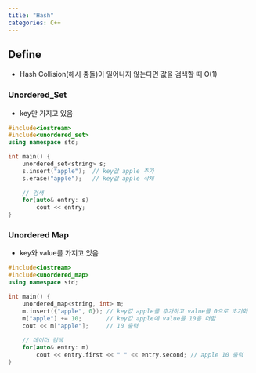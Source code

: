 ```yaml
---
title: "Hash"
categories: C++
---
```


## Define
- Hash Collision(해시 충돌)이 일어나지 않는다면 값을 검색할 때 O(1)

### Unordered_Set
- key만 가지고 있음
```cpp
#include<iostream>
#include<unordered_set>
using namespace std;

int main() {
    unordered_set<string> s;
    s.insert("apple");  // key값 apple 추가
    s.erase("apple");   // key값 apple 삭제
    
    // 검색
    for(auto& entry: s)
        cout << entry;
}

```

### Unordered Map
- key와 value를 가지고 있음

```cpp
#include<iostream>
#include<unordered_map>
using namespace std;

int main() {
    unordered_map<string, int> m;
    m.insert({"apple", 0}); // key값 apple를 추가하고 value를 0으로 초기화
    m["apple"] += 10;       // key값 apple에 value를 10을 더함
    cout << m["apple"];     // 10 출력
    
    // 데이더 검색
    for(auto& entry: m)
        cout << entry.first << " " << entry.second; // apple 10 출력
}
```

